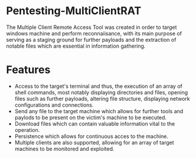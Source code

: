 # Pentesting-MultiClientRAT
The Multiple Client Remote Access Tool was created in order to target windows machine and perform reconnaiisance, with its main purpose of serving as a staging ground for further payloads
and the extraction of notable files which are essential in information gathering.  
# Features 
- Access to the target's terminal and thus, the execution of an array of shell commands, most notably displaying directories and files, opening files such as further payloads, 
altering file structure, displaying network configurations and connections.
- Send any file to the target machine which allows for further tools and paylods to be present on the victim's machine to be executed. 
- Download files which can contain valuable information vital to the operation.
- Persistence which allows for continuous acces to the machine.
- Multiple clients are also supported, allowing for an array of target machines to be monitored and exploited.
